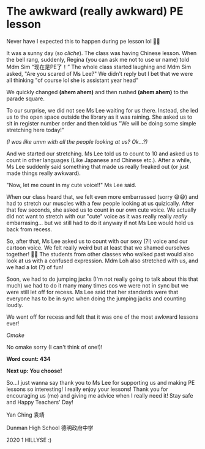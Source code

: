 # The awkward (really awkward) PE lesson

Never have I expected this to happen during pe lesson lol 🤣🤣

It was a sunny day (so *cliche*). The class was having Chinese lesson. When the bell rang, suddenly, Regina (you can ask me not to use ur name) told Mdm Sim “现在是PE了！” The whole class started laughing and Mdm Sim asked, "Are you scared of Ms Lee?" We didn't reply but I bet that we were all thinking "of course lol she is assistant year head"

We quickly changed **(ahem ahem)** and then rushed **(ahem ahem)** to the parade square.

To our surprise, we did not see Ms Lee waiting for us there. Instead, she led us to the open space outside the library as it was raining. She asked us to sit in register number order and then told us "We will be doing some simple stretching here today!"

*(I was like umm with all the people looking at us? Ok...?)*

And we started our stretching. Ms Lee told us to count to 10 and asked us to count in other languages (Like Japanese and Chinese etc.). After a while, Ms Lee suddenly said something that made us really freaked out (or just made things really awkward).

"Now, let me count in my cute voice!!" Ms Lee said.

When our class heard that, we felt even more embarrassed (sorry 😅😅) and had to stretch our muscles with a few people looking at us quizically. After that few seconds, she asked us to count in our own cute voice. We actually did not want to stretch with our "cute" voice as it was really really *really* embarrasing... but we still had to do it anyway if not Ms Lee would hold us back from recess.

So, after that, Ms Lee asked us to count with our sexy (?!) voice and our cartoon voice. We felt really weird but at least that we shamed ourselves together! 🤩🤩 The students from other classes who walked past would also look at us with a confused expression. Mdm Loh also stretched with us, and we had a lot (?) of fun!

Soon, we had to do jumping jacks (I'm not really going to talk about this that much) we had to do it many many times cos we were not in sync but we were still let off for recess. Ms Lee said that her standards were that everyone has to be in sync when doing the jumping jacks and counting loudly.

We went off for recess and felt that it was one of the most awkward lessons ever! 

*Omake*

No omake sorry (I can't think of one!)!

**Word count: 434**

**Next up: You choose!**

So...I just wanna say thank you to Ms Lee for supporting us and making PE lessons so interesting! I really enjoy your lessons! Thank you for encouraging us (me) and giving me advice when I really need it! Stay safe and Happy Teachers' Day!

Yan Ching 袁靖

Dunman High School 德明政府中学

2020 1 HILLYSE :)

